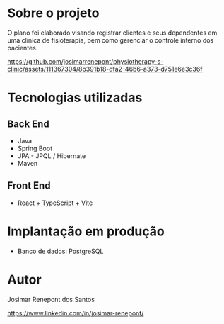 

# Sobre o projeto
O plano foi elaborado visando registrar clientes e seus dependentes em uma clínica de fisioterapia, bem como gerenciar o controle interno dos pacientes.

https://github.com/josimarrenepont/physiotherapy-s-clinic/assets/111367304/8b391b18-dfa2-46b6-a373-d751e6e3c36f


# Tecnologias utilizadas

## Back End

* Java
* Spring Boot
* JPA - JPQL / Hibernate
* Maven

## Front End

* React + TypeScript + Vite

# Implantação em produção

* Banco de dados: PostgreSQL

# Autor

Josimar Renepont dos Santos

https://www.linkedin.com/in/josimar-renepont/
